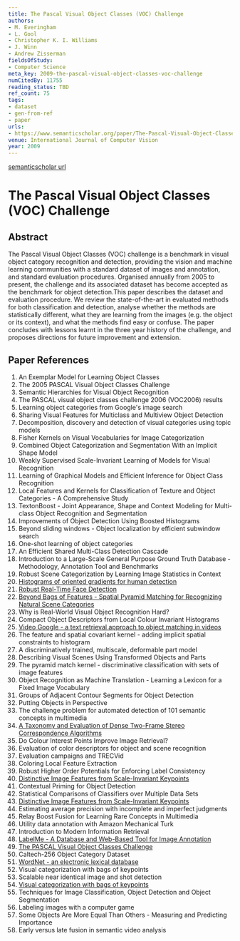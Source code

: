 ```yaml
---
title: The Pascal Visual Object Classes (VOC) Challenge
authors:
- M. Everingham
- L. Gool
- Christopher K. I. Williams
- J. Winn
- Andrew Zisserman
fieldsOfStudy:
- Computer Science
meta_key: 2009-the-pascal-visual-object-classes-voc-challenge
numCitedBy: 11755
reading_status: TBD
ref_count: 75
tags:
- dataset
- gen-from-ref
- paper
urls:
- https://www.semanticscholar.org/paper/The-Pascal-Visual-Object-Classes-(VOC)-Challenge-Everingham-Gool/82635fb63640ae95f90ee9bdc07832eb461ca881?sort=total-citations
venue: International Journal of Computer Vision
year: 2009
---
```


[semanticscholar url](https://www.semanticscholar.org/paper/The-Pascal-Visual-Object-Classes-(VOC)-Challenge-Everingham-Gool/82635fb63640ae95f90ee9bdc07832eb461ca881?sort=total-citations)

# The Pascal Visual Object Classes (VOC) Challenge

## Abstract

The Pascal Visual Object Classes (VOC) challenge is a benchmark in visual object category recognition and detection, providing the vision and machine learning communities with a standard dataset of images and annotation, and standard evaluation procedures. Organised annually from 2005 to present, the challenge and its associated dataset has become accepted as the benchmark for object detection.This paper describes the dataset and evaluation procedure. We review the state-of-the-art in evaluated methods for both classification and detection, analyse whether the methods are statistically different, what they are learning from the images (e.g. the object or its context), and what the methods find easy or confuse. The paper concludes with lessons learnt in the three year history of the challenge, and proposes directions for future improvement and extension.

## Paper References

1. An Exemplar Model for Learning Object Classes
2. The 2005 PASCAL Visual Object Classes Challenge
3. Semantic Hierarchies for Visual Object Recognition
4. The PASCAL visual object classes challenge 2006 (VOC2006) results
5. Learning object categories from Google's image search
6. Sharing Visual Features for Multiclass and Multiview Object Detection
7. Decomposition, discovery and detection of visual categories using topic models
8. Fisher Kernels on Visual Vocabularies for Image Categorization
9. Combined Object Categorization and Segmentation With an Implicit Shape Model
10. Weakly Supervised Scale-Invariant Learning of Models for Visual Recognition
11. Learning of Graphical Models and Efficient Inference for Object Class Recognition
12. Local Features and Kernels for Classification of Texture and Object Categories - A Comprehensive Study
13. TextonBoost - Joint Appearance, Shape and Context Modeling for Multi-class Object Recognition and Segmentation
14. Improvements of Object Detection Using Boosted Histograms
15. Beyond sliding windows - Object localization by efficient subwindow search
16. One-shot learning of object categories
17. An Efficient Shared Multi-Class Detection Cascade
18. Introduction to a Large-Scale General Purpose Ground Truth Database - Methodology, Annotation Tool and Benchmarks
19. Robust Scene Categorization by Learning Image Statistics in Context
20. [Histograms of oriented gradients for human detection](2005-histograms-of-oriented-gradients-for-human-detection)
21. [Robust Real-Time Face Detection](2001-robust-real-time-face-detection)
22. [Beyond Bags of Features - Spatial Pyramid Matching for Recognizing Natural Scene Categories](2006-beyond-bags-of-features-spatial-pyramid-matching-for-recognizing-natural-scene-categories)
23. Why is Real-World Visual Object Recognition Hard?
24. Compact Object Descriptors from Local Colour Invariant Histograms
25. [Video Google - a text retrieval approach to object matching in videos](2003-video-google-a-text-retrieval-approach-to-object-matching-in-videos)
26. The feature and spatial covariant kernel - adding implicit spatial constraints to histogram
27. A discriminatively trained, multiscale, deformable part model
28. Describing Visual Scenes Using Transformed Objects and Parts
29. The pyramid match kernel - discriminative classification with sets of image features
30. Object Recognition as Machine Translation - Learning a Lexicon for a Fixed Image Vocabulary
31. Groups of Adjacent Contour Segments for Object Detection
32. Putting Objects in Perspective
33. The challenge problem for automated detection of 101 semantic concepts in multimedia
34. [A Taxonomy and Evaluation of Dense Two-Frame Stereo Correspondence Algorithms](2001-a-taxonomy-and-evaluation-of-dense-two-frame-stereo-correspondence-algorithms)
35. Do Colour Interest Points Improve Image Retrieval?
36. Evaluation of color descriptors for object and scene recognition
37. Evaluation campaigns and TRECVid
38. Coloring Local Feature Extraction
39. Robust Higher Order Potentials for Enforcing Label Consistency
40. [Distinctive Image Features from Scale-Invariant Keypoints](2011-distinctive-image-features-from-scale-invariant-keypoints)
41. Contextual Priming for Object Detection
42. Statistical Comparisons of Classifiers over Multiple Data Sets
43. [Distinctive Image Features from Scale-Invariant Keypoints](2004-distinctive-image-features-from-scale-invariant-keypoints)
44. Estimating average precision with incomplete and imperfect judgments
45. Relay Boost Fusion for Learning Rare Concepts in Multimedia
46. Utility data annotation with Amazon Mechanical Turk
47. Introduction to Modern Information Retrieval
48. [LabelMe - A Database and Web-Based Tool for Image Annotation](2007-labelme-a-database-and-web-based-tool-for-image-annotation)
49. [The PASCAL Visual Object Classes Challenge](2006-the-pascal-visual-object-classes-challenge)
50. Caltech-256 Object Category Dataset
51. [WordNet - an electronic lexical database](2000-wordnet-an-electronic-lexical-database)
52. Visual categorization with bags of keypoints
53. Scalable near identical image and shot detection
54. [Visual categorization with bags of keypoints](2004-visual-categorization-with-bags-of-keypoints)
55. Techniques for Image Classification, Object Detection and Object Segmentation
56. Labeling images with a computer game
57. Some Objects Are More Equal Than Others - Measuring and Predicting Importance
58. Early versus late fusion in semantic video analysis
